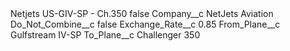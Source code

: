 <?xml version="1.0" encoding="UTF-8"?>
<CustomMetadata xmlns="http://soap.sforce.com/2006/04/metadata" xmlns:xsi="http://www.w3.org/2001/XMLSchema-instance" xmlns:xsd="http://www.w3.org/2001/XMLSchema">
    <label>Netjets US-GIV-SP - Ch.350</label>
    <protected>false</protected>
    <values>
        <field>Company__c</field>
        <value xsi:type="xsd:string">NetJets Aviation</value>
    </values>
    <values>
        <field>Do_Not_Combine__c</field>
        <value xsi:type="xsd:boolean">false</value>
    </values>
    <values>
        <field>Exchange_Rate__c</field>
        <value xsi:type="xsd:double">0.85</value>
    </values>
    <values>
        <field>From_Plane__c</field>
        <value xsi:type="xsd:string">Gulfstream IV-SP</value>
    </values>
    <values>
        <field>To_Plane__c</field>
        <value xsi:type="xsd:string">Challenger 350</value>
    </values>
</CustomMetadata>
